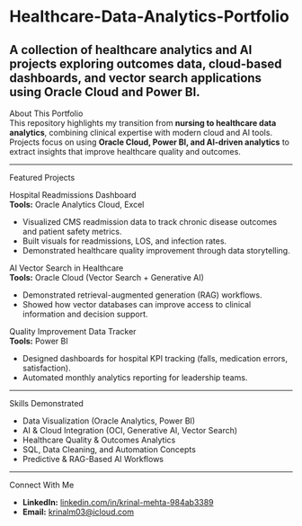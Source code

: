 # Healthcare-Data-Analytics-Portfolio
A collection of healthcare analytics and AI projects exploring outcomes data, cloud-based dashboards, and vector search applications using Oracle Cloud and Power BI.
---

About This Portfolio  
This repository highlights my transition from **nursing to healthcare data analytics**, combining clinical expertise with modern cloud and AI tools.  
Projects focus on using **Oracle Cloud, Power BI, and AI-driven analytics** to extract insights that improve healthcare quality and outcomes.  

---

Featured Projects  

 Hospital Readmissions Dashboard  
**Tools:** Oracle Analytics Cloud, Excel  
- Visualized CMS readmission data to track chronic disease outcomes and patient safety metrics.  
- Built visuals for readmissions, LOS, and infection rates.  
- Demonstrated healthcare quality improvement through data storytelling.  

 AI Vector Search in Healthcare  
**Tools:** Oracle Cloud (Vector Search + Generative AI)  
- Demonstrated retrieval-augmented generation (RAG) workflows.  
- Showed how vector databases can improve access to clinical information and decision support.  

Quality Improvement Data Tracker  
**Tools:** Power BI  
- Designed dashboards for hospital KPI tracking (falls, medication errors, satisfaction).  
- Automated monthly analytics reporting for leadership teams.  

---

 Skills Demonstrated  
- Data Visualization (Oracle Analytics, Power BI)  
- AI & Cloud Integration (OCI, Generative AI, Vector Search)  
- Healthcare Quality & Outcomes Analytics  
- SQL, Data Cleaning, and Automation Concepts  
- Predictive & RAG-Based AI Workflows  

---

 Connect With Me  
- **LinkedIn:** [linkedin.com/in/krinal-mehta-984ab3389](https://www.linkedin.com/in/krinal-mehta-984ab3389)  
- **Email:** krinalm03@icloud.com  
